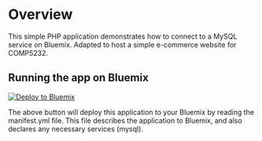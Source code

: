 # Overview

This simple PHP application demonstrates how to connect to a MySQL service on Bluemix. Adapted to host a simple e-commerce website for COMP5232.

## Running the app on Bluemix

[![Deploy to Bluemix](https://bluemix.net/deploy/button.png)](https://bluemix.net/deploy?repository=https://github.com/15024905g/php-mysql/tree/test&branch=test)

The above button will deploy this application to your Bluemix by reading the manifest.yml file. This file describes the application to Bluemix, and also declares any necessary services (mysql).
